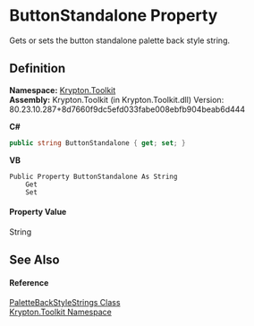 # ButtonStandalone Property


Gets or sets the button standalone palette back style string.



## Definition
**Namespace:** <a href="79d2eac2-21f4-54ff-7552-b20c33c30600.md">Krypton.Toolkit</a>  
**Assembly:** Krypton.Toolkit (in Krypton.Toolkit.dll) Version: 80.23.10.287+8d7660f9dc5efd033fabe008ebfb904beab6d444

**C#**
``` C#
public string ButtonStandalone { get; set; }
```
**VB**
``` VB
Public Property ButtonStandalone As String
	Get
	Set
```



#### Property Value
String

## See Also


#### Reference
<a href="bd28134b-8510-c4fa-373f-ae97f3e0c76c.md">PaletteBackStyleStrings Class</a>  
<a href="79d2eac2-21f4-54ff-7552-b20c33c30600.md">Krypton.Toolkit Namespace</a>  
